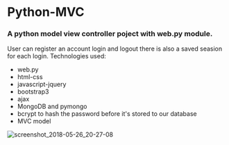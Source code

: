 # Python-MVC

### A python model view controller poject with web.py module.
User can register an account login and logout there is also a saved seasion for each login.
Technologies used:
* web.py
* html-css
* javascript-jquery
* bootstrap3
* ajax
* MongoDB and pymongo
* bcrypt to hash the password before it's stored to our database
* MVC model

![screenshot_2018-05-26_20-27-08](https://user-images.githubusercontent.com/21143253/40585354-c72b2876-61b9-11e8-8140-85e56612c881.png)
